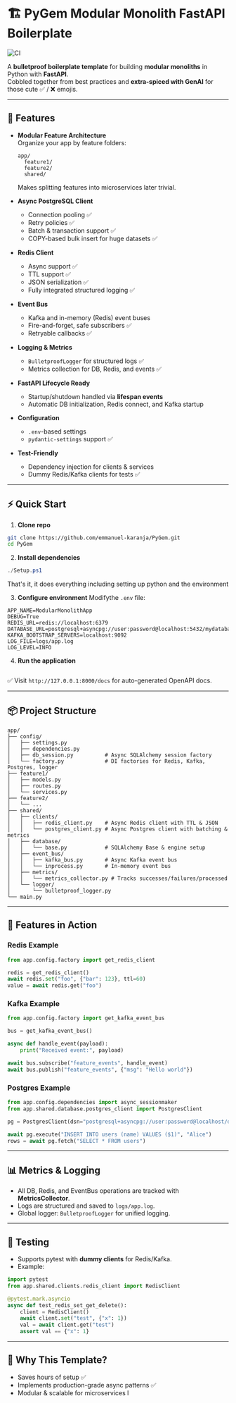 # 🏗️ PyGem Modular Monolith FastAPI Boilerplate


![CI](https://github.com/emmanuel-karanja/PyGem/actions/workflows/ci.yml/badge.svg)

A **bulletproof boilerplate template** for building **modular monoliths** in Python with **FastAPI**.  
Cobbled together from best practices and **extra-spiced with GenAI** for those cute ✅ / ❌ emojis.

---

## 🌟 Features

- **Modular Feature Architecture**  
  Organize your app by feature folders:  
  ```
  app/
    feature1/
    feature2/
    shared/
  ```
  Makes splitting features into microservices later trivial.

- **Async PostgreSQL Client**
  - Connection pooling ✅  
  - Retry policies ✅  
  - Batch & transaction support ✅  
  - COPY-based bulk insert for huge datasets ✅  

- **Redis Client**
  - Async support ✅  
  - TTL support ✅  
  - JSON serialization ✅  
  - Fully integrated structured logging ✅  

- **Event Bus**
  - Kafka and in-memory (Redis) event buses  
  - Fire-and-forget, safe subscribers ✅  
  - Retryable callbacks ✅  

- **Logging & Metrics**
  - `BulletproofLogger` for structured logs ✅  
  - Metrics collection for DB, Redis, and events ✅  

- **FastAPI Lifecycle Ready**
  - Startup/shutdown handled via **lifespan events**  
  - Automatic DB initialization, Redis connect, and Kafka startup  

- **Configuration**
  - `.env`-based settings  
  - `pydantic-settings` support ✅  

- **Test-Friendly**
  - Dependency injection for clients & services  
  - Dummy Redis/Kafka clients for tests ✅  

---

## ⚡ Quick Start

1. **Clone repo**
```bash
git clone https://github.com/emmanuel-karanja/PyGem.git
cd PyGem
```

2. **Install dependencies**
```PowerShell
./Setup.ps1 
```
That's it, it does everything including setting up python and the environment

3. **Configure environment**
 Modifythe `.env` file:
```
APP_NAME=ModularMonolithApp
DEBUG=True
REDIS_URL=redis://localhost:6379
DATABASE_URL=postgresql+asyncpg://user:password@localhost:5432/mydatabase
KAFKA_BOOTSTRAP_SERVERS=localhost:9092
LOG_FILE=logs/app.log
LOG_LEVEL=INFO
```

4. **Run the application**
```.Run.ps1
```
✅ Visit `http://127.0.0.1:8000/docs` for auto-generated OpenAPI docs.

---

## 📦 Project Structure

```
app/
├── config/
│   ├── settings.py
│   ├── dependencies.py
│   ├── db_session.py          # Async SQLAlchemy session factory
│   └── factory.py             # DI factories for Redis, Kafka, Postgres, logger
├── feature1/
│   ├── models.py
│   ├── routes.py
│   └── services.py
├── feature2/
│   └── ...
├── shared/
│   ├── clients/
│   │   ├── redis_client.py    # Async Redis client with TTL & JSON
│   │   └── postgres_client.py # Async Postgres client with batching & metrics
│   ├── database/
│   │   └── base.py            # SQLAlchemy Base & engine setup
│   ├── event_bus/
│   │   ├── kafka_bus.py       # Async Kafka event bus
│   │   └── inprocess.py       # In-memory event bus
│   ├── metrics/
│   │   └── metrics_collector.py # Tracks successes/failures/processed
│   └── logger/
│       └── bulletproof_logger.py
└── main.py

```

---

## 🚀 Features in Action

### Redis Example
```python
from app.config.factory import get_redis_client

redis = get_redis_client()
await redis.set("foo", {"bar": 123}, ttl=60)
value = await redis.get("foo")
```

### Kafka Example
```python
from app.config.factory import get_kafka_event_bus

bus = get_kafka_event_bus()

async def handle_event(payload):
    print("Received event:", payload)

await bus.subscribe("feature_events", handle_event)
await bus.publish("feature_events", {"msg": "Hello world"})
```

### Postgres Example
```python
from app.config.dependencies import async_sessionmaker
from app.shared.database.postgres_client import PostgresClient

pg = PostgresClient(dsn="postgresql+asyncpg://user:password@localhost/db")

await pg.execute("INSERT INTO users (name) VALUES ($1)", "Alice")
rows = await pg.fetch("SELECT * FROM users")
```

---

## 📊 Metrics & Logging
- All DB, Redis, and EventBus operations are tracked with **MetricsCollector**.
- Logs are structured and saved to `logs/app.log`.
- Global logger: `BulletproofLogger` for unified logging.

---

## 🧪 Testing
- Supports pytest with **dummy clients** for Redis/Kafka.
- Example:
```python
import pytest
from app.shared.clients.redis_client import RedisClient

@pytest.mark.asyncio
async def test_redis_set_get_delete():
    client = RedisClient()
    await client.set("test", {"x": 1})
    val = await client.get("test")
    assert val == {"x": 1}
```

---

## 🎯 Why This Template?
- Saves hours of setup ✅  
- Implements production-grade async patterns ✅  
- Modular & scalable for microservices l